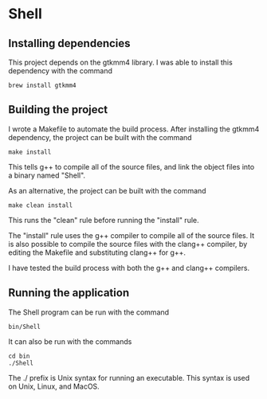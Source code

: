 # Shell

## Installing dependencies

This project depends on the gtkmm4 library. I was able to install this dependency with the command

    brew install gtkmm4

## Building the project

I wrote a Makefile to automate the build process. After installing the gtkmm4 dependency, the project can be built with the command

    make install

This tells g++ to compile all of the source files, and link the object files into a binary named "Shell".

As an alternative, the project can be built with the command

    make clean install

This runs the "clean" rule before running the "install" rule.

The "install" rule uses the g++ compiler to compile all of the source files. It is also possible to compile the source files with the clang++ compiler, by editing the Makefile and substituting clang++ for g++.

I have tested the build process with both the g++ and clang++ compilers.

## Running the application

The Shell program can be run with the command

    bin/Shell

It can also be run with the commands

    cd bin
    ./Shell

The ./ prefix is Unix syntax for running an executable. This syntax is used on Unix, Linux, and MacOS.